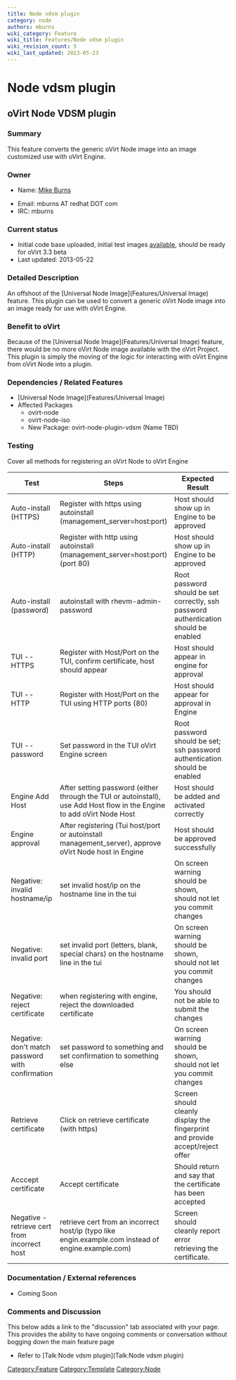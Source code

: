 ```yaml
---
title: Node vdsm plugin
category: node
authors: mburns
wiki_category: Feature
wiki_title: Features/Node vdsm plugin
wiki_revision_count: 5
wiki_last_updated: 2013-05-23
---
```


# Node vdsm plugin

## oVirt Node VDSM plugin

### Summary

This feature converts the generic oVirt Node image into an image customized use with oVirt Engine.

### Owner

*   Name: [ Mike Burns](User:mburns)

<!-- -->

*   Email: mburns AT redhat DOT com
*   IRC: mburns

### Current status

*   Initial code base uploaded, initial test images [available](http://resources.ovirt.org/releases/node-base/beta/iso/), should be ready for oVirt 3.3 beta
*   Last updated: 2013-05-22

### Detailed Description

An offshoot of the [Universal Node Image](Features/Universal Image) feature. This plugin can be used to convert a generic oVirt Node image into an image ready for use with oVirt Engine.

### Benefit to oVirt

Because of the [Universal Node Image](Features/Universal Image) feature, there would be no more oVirt Node image available with the oVirt Project. This plugin is simply the moving of the logic for interacting with oVirt Engine from oVirt Node into a plugin.

### Dependencies / Related Features

*   [Universal Node Image](Features/Universal Image)
*   Affected Packages
    -   ovirt-node
    -   ovirt-node-iso
    -   New Package: ovirt-node-plugin-vdsm (Name TBD)

### Testing

Cover all methods for registering an oVirt Node to oVirt Engine

| Test                                             | Steps                                                                                                                  | Expected Result                                                                      | Status | Version |
|--------------------------------------------------|------------------------------------------------------------------------------------------------------------------------|--------------------------------------------------------------------------------------|--------|---------|
| Auto-install (HTTPS)                             | Register with https using autoinstall (management_server=host:port)                                                   | Host should show up in Engine to be approved                                         |        |         |
| Auto-install (HTTP)                              | Register with http using autoinstall (management_server=host:port) (port 80)                                          | Host should show up in Engine to be approved                                         |        |         |
| Auto-install (password)                          | autoinstall with rhevm-admin-password                                                                                  | Root password should be set correctly, ssh password authentication should be enabled |        |         |
| TUI -- HTTPS                                     | Register with Host/Port on the TUI, confirm certificate, host should appear                                            | Host should appear in engine for approval                                            |        |         |
| TUI -- HTTP                                      | Register with Host/Port on the TUI using HTTP ports (80)                                                               | Host should appear for approval in Engine                                            |        |         |
| TUI -- password                                  | Set password in the TUI oVirt Engine screen                                                                            | Root password should be set; ssh password authentication should be enabled           |        |         |
| Engine Add Host                                  | After setting password (either through the TUI or autoinstall), use Add Host flow in the Engine to add oVirt Node Host | Host should be added and activated correctly                                         |        |         |
| Engine approval                                  | After registering (Tui host/port or autoinstall management_server), approve oVirt Node host in Engine                 | Host should be approved successfully                                                 |        |         |
| Negative: invalid hostname/ip                    | set invalid host/ip on the hostname line in the tui                                                                    | On screen warning should be shown, should not let you commit changes                 |        |         |
| Negative: invalid port                           | set invalid port (letters, blank, special chars) on the hostname line in the tui                                       | On screen warning should be shown, should not let you commit changes                 |        |         |
| Negative: reject certificate                     | when registering with engine, reject the downloaded certificate                                                        | You should not be able to submit the changes                                         |        |         |
| Negative: don't match password with confirmation | set password to something and set confirmation to something else                                                       | On screen warning should be shown, should not let you commit changes                 |        |         |
| Retrieve certificate                             | Click on retrieve certificate (with https)                                                                             | Screen should cleanly display the fingerprint and provide accept/reject offer        |        |         |
| Acccept certificate                              | Accept certificate                                                                                                     | Should return and say that the certificate has been accepted                         |        |         |
| Negative - retrieve cert from incorrect host     | retrieve cert from an incorrect host/ip (typo like engin.example.com instead of engine.example.com)                    | Screen should cleanly report error retrieving the certificate.                       |        |         |

### Documentation / External references

*   Coming Soon

### Comments and Discussion

This below adds a link to the "discussion" tab associated with your page. This provides the ability to have ongoing comments or conversation without bogging down the main feature page

*   Refer to [Talk:Node vdsm plugin](Talk:Node vdsm plugin)

<Category:Feature> <Category:Template> <Category:Node>
